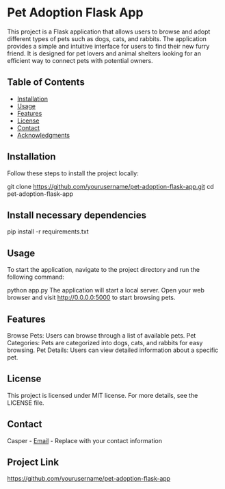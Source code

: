 # Pet Adoption Flask App
This project is a Flask application that allows users to browse and adopt different types of pets such as dogs, cats, and rabbits. The application provides a simple and intuitive interface for users to find their new furry friend. It is designed for pet lovers and animal shelters looking for an efficient way to connect pets with potential owners.

## Table of Contents
- [Installation](#installation)
- [Usage](#usage)
- [Features](#features)
- [License](#license)
- [Contact](#contact)
- [Acknowledgments](#acknowledgments)
## Installation
Follow these steps to install the project locally:

git clone https://github.com/yourusername/pet-adoption-flask-app.git
cd pet-adoption-flask-app
## Install necessary dependencies
pip install -r requirements.txt
## Usage
To start the application, navigate to the project directory and run the following command:

python app.py
The application will start a local server. Open your web browser and visit http://0.0.0.0:5000 to start browsing pets.

## Features
Browse Pets: Users can browse through a list of available pets.
Pet Categories: Pets are categorized into dogs, cats, and rabbits for easy browsing.
Pet Details: Users can view detailed information about a specific pet.
## License
This project is licensed under MIT license. For more details, see the LICENSE file.

## Contact
Casper - [Email](casper.ljungberg@elev.ga.ntig.se) - Replace with your contact information

## Project Link
https://github.com/yourusername/pet-adoption-flask-app